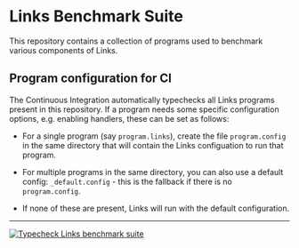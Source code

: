 # Links Benchmark Suite

This repository contains a collection of programs used to benchmark
various components of Links.

## Program configuration for CI

The Continuous Integration automatically typechecks all Links programs
present in this repository. If a program needs some specific
configuration options, e.g. enabling handlers, these can be set as
follows:

* For a single program (say `program.links`), create the file
  `program.config` in the same directory that will contain the Links
  configuation to run that program.

* For multiple programs in the same directory, you can also use a
  default config: `_default.config` - this is the fallback if there
  is no `program.config`.

* If none of these are present, Links will run with the default
  configuration.


-----
[![Typecheck Links benchmark suite](https://github.com/links-lang/links-benchmarks/actions/workflows/default.yml/badge.svg?event=push)](https://github.com/links-lang/links-benchmarks/actions/workflows/default.yml)
